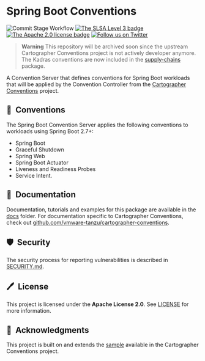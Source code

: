 # Spring Boot Conventions

![Commit Stage Workflow](https://github.com/kadras-io/spring-boot-conventions/actions/workflows/commit-stage.yml/badge.svg)
[![The SLSA Level 3 badge](https://slsa.dev/images/gh-badge-level3.svg)](https://slsa.dev/spec/v1.0/levels)
[![The Apache 2.0 license badge](https://img.shields.io/badge/License-Apache_2.0-blue.svg)](https://opensource.org/licenses/Apache-2.0)
[![Follow us on Twitter](https://img.shields.io/static/v1?label=Twitter&message=Follow&color=1DA1F2)](https://twitter.com/kadrasIO)

> **Warning**
> This repository will be archived soon since the upstream Cartographer Conventions project is not actively developer anymore. The Kadras conventions are now included in the [supply-chains](supply-chains) package.

A Convention Server that defines conventions for Spring Boot workloads that will be applied by the Convention Controller from the [Cartographer Conventions](https://github.com/vmware-tanzu/cartographer-conventions) project.

## 🚀&nbsp; Conventions

The Spring Boot Convention Server applies the following conventions to workloads using Spring Boot 2.7+:

* Spring Boot
* Graceful Shutdown
* Spring Web
* Spring Boot Actuator
* Liveness and Readiness Probes
* Service Intent.

## 📙&nbsp; Documentation

Documentation, tutorials and examples for this package are available in the [docs](docs) folder.
For documentation specific to Cartographer Conventions, check out [github.com/vmware-tanzu/cartographer-conventions](https://github.com/vmware-tanzu/cartographer-conventions).

## 🛡️&nbsp; Security

The security process for reporting vulnerabilities is described in [SECURITY.md](SECURITY.md).

## 🖊️&nbsp; License

This project is licensed under the **Apache License 2.0**. See [LICENSE](LICENSE) for more information.

## 🙏&nbsp; Acknowledgments

This project is built on and extends the [sample](https://github.com/vmware-tanzu/cartographer-conventions/tree/main/samples/spring-convention-server) available in the Cartographer Conventions project.
